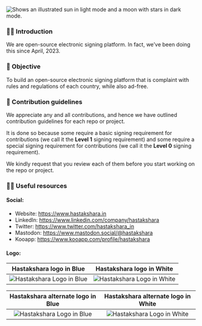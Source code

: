 <picture>
  <source media="(prefers-color-scheme: dark)" srcset="https://github.com/hastakshara/.github/assets/68323012/cd6842e6-b4b2-4120-9f5b-2feb27a3a894">
  <source media="(prefers-color-scheme: light)" srcset="https://github.com/hastakshara/.github/assets/68323012/cd6842e6-b4b2-4120-9f5b-2feb27a3a894">
  <img alt="Shows an illustrated sun in light mode and a moon with stars in dark mode." src="https://github.com/hastakshara/.github/assets/68323012/cd6842e6-b4b2-4120-9f5b-2feb27a3a894">
</picture>

### 🙋‍♀️ Introduction

We are open-source electronic signing platform. In fact, we’ve been doing this since April, 2023. 

### 🎯 Objective

To build an open-source electronic signing platform that is complaint with rules and regulations of each country, while also ad-free.

### 🌈 Contribution guidelines

We appreciate any and all contributions, and hence we have outlined contribution guidelines for each repo or project. 

It is done so because some require a basic signing requirement for contributions (we call it the **Level 1** signing requirement) and some require a special signing requirement for contributions (we call it the **Level 0** signing requirement).

We kindly request that you review each of them before you start working on the repo or project.

### 👩‍💻 Useful resources

#### Social:
  - Website: https://www.hastakshara.in
  - LinkedIn: https://www.linkedin.com/company/hastakshara
  - Twitter: https://www.twitter.com/hastakshara_in
  - Mastodon: https://www.mastodon.social/@hastakshara
  - Kooapp: https://www.kooapp.com/profile/hastakshara

#### Logo:

  Hastakshara logo in Blue |   Hastakshara logo in White
  :-------------------------: |  :-------------------------:
  ![Hastakshara Logo in Blue](https://github.com/hastakshara/.github/assets/68323012/327a112b-2cdf-4e6f-8026-6f4eef04d7d8) |  ![Hastakshara Logo in White](https://github.com/hastakshara/.github/assets/68323012/a088049f-17b7-483e-b86c-c7b013dd9e29)

  Hastakshara alternate logo in Blue |   Hastakshara alternate logo in White
  :-------------------------: |  :-------------------------:
  ![Hastakshara Logo in Blue](https://github.com/hastakshara/.github/assets/68323012/b5cf7161-546f-4bd6-bb9a-8d5e26971c65) |  ![Hastakshara Logo in White](https://github.com/hastakshara/.github/assets/68323012/e2783a2e-801c-4957-9b20-d80fa37793c1)

